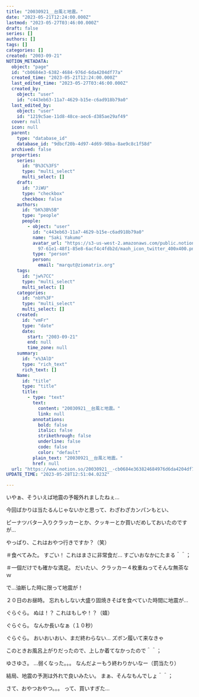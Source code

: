 ```yaml
---
title: "20030921__台風と地震。"
date: "2023-05-21T12:24:00.000Z"
lastmod: "2023-05-27T03:46:00.000Z"
draft: false
series: []
authors: []
tags: []
categories: []
created: "2003-09-21"
NOTION_METADATA:
  object: "page"
  id: "cb0684e3-6382-4684-976d-6da4204df77a"
  created_time: "2023-05-21T12:24:00.000Z"
  last_edited_time: "2023-05-27T03:46:00.000Z"
  created_by:
    object: "user"
    id: "c443eb63-11a7-4629-b15e-c6ad918b79a0"
  last_edited_by:
    object: "user"
    id: "1219c5ae-11d8-48ce-aec6-d385ae29af49"
  cover: null
  icon: null
  parent:
    type: "database_id"
    database_id: "9dbcf20b-4d97-4d69-98ba-8ae9c8c1f58d"
  archived: false
  properties:
    series:
      id: "B%3C%3FS"
      type: "multi_select"
      multi_select: []
    draft:
      id: "JiWU"
      type: "checkbox"
      checkbox: false
    authors:
      id: "bK%3B%5B"
      type: "people"
      people:
        - object: "user"
          id: "c443eb63-11a7-4629-b15e-c6ad918b79a0"
          name: "Saki Yakumo"
          avatar_url: "https://s3-us-west-2.amazonaws.com/public.notion-static.com/3ad1c4\
            97-61e1-48f1-85e8-6acf4c4fdb2d/maoh_icon_twitter_400x400.png"
          type: "person"
          person:
            email: "marqut@ziomatrix.org"
    tags:
      id: "jw%7CC"
      type: "multi_select"
      multi_select: []
    categories:
      id: "nbY%3F"
      type: "multi_select"
      multi_select: []
    created:
      id: "vmFr"
      type: "date"
      date:
        start: "2003-09-21"
        end: null
        time_zone: null
    summary:
      id: "x%3AlD"
      type: "rich_text"
      rich_text: []
    Name:
      id: "title"
      type: "title"
      title:
        - type: "text"
          text:
            content: "20030921__台風と地震。"
            link: null
          annotations:
            bold: false
            italic: false
            strikethrough: false
            underline: false
            code: false
            color: "default"
          plain_text: "20030921__台風と地震。"
          href: null
  url: "https://www.notion.so/20030921__-cb0684e363824684976d6da4204df77a"
UPDATE_TIME: "2023-05-28T12:51:04.023Z"

---
```

<link rel="stylesheet" href="https://cdn.jsdelivr.net/npm/katex@0.16.2/dist/katex.min.css" integrity="sha384-bYdxxUwYipFNohQlHt0bjN/LCpueqWz13HufFEV1SUatKs1cm4L6fFgCi1jT643X" crossorigin="anonymous">


いやぁ、そういえば地震の予報外れましたねぇ…


今回ばかりは当たるんじゃないかと思って、わざわざカンパンもとい、


ピーナツバター入りクラッカーとか、クッキーとか買いだめしておいたのですが…


やっぱり、これはおやつ行きですか？（笑）


＃食べてみた。 すごい！ これはまさに非常食だ… すごいおなかにたまる＾＾；


＃一個だけでも確かな満足。 だいたい、クラッカー４枚重ねってそんな無茶なｗ


で…油断した時に限って地震が！


２０日のお昼時。 忘れもしない大盛り固焼きそばを食べていた時間に地震が…


ぐらぐら。 ぬは！？ これはもしや！？（嬉）


ぐらぐら。 なんか長いなぁ（１０秒）


ぐらぐら。 おいおいおい、まだ終わらない… ズボン履いて来なきゃ


このときお風呂上がりだったので、上しか着てなかったので＾＾；


ゆさゆさ。 …弱くなった。。。 なんだよーもう終わりかいなー（罰当たり）


結局、地震の予測は外れで良いみたい。 まぁ、そんなもんでしょ＾＾；


さて、おやつおやつ。。。 って、買いすぎた…

